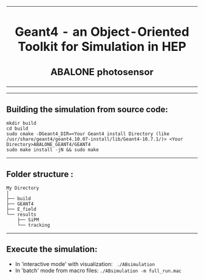 
<table align="center"><tr><td align="center" width="9999">

# Geant4 - an Object-Oriented Toolkit for Simulation in HEP
## ABALONE photosensor

</td></tr></table>

----------------------------------------------------------------------------------------------------------------------------------------------------------------

## Building the simulation from source code:
```
mkdir build
cd build
sudo cmake -DGeant4_DIR=<Your Geant4 install Directory (like /usr/share/geant4/geant4.10.07-install/lib/Geant4-10.7.1/)> <Your Directory>ABALONE_GEANT4/GEANT4
sudo make install -jN && sudo make
```

----------------------------------------------------------------------------------------------------------------------------------------------------------------

## Folder structure :

    My Directory
    │  
    ├── build
    ├── GEANT4
    ├── E_field
    └── results
    	├── SiPM
		└── tracking

----------------------------------------------------------------------------------------------------------------------------------------------------------------

## Execute the simulation:

- In 'interactive mode' with visualization: ``` ./ABsimulation```
- In 'batch' mode from macro files: ```./ABsimulation -m full_run.mac```
